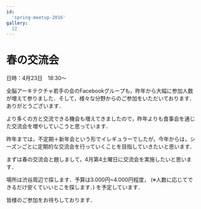 ```yaml
---
id:
  'spring-meetup-2016'
gallery:
  12
---
```


# 春の交流会

日時：4月23日　18:30〜

全脳アーキテクチャ若手の会のFacebookグループも，昨年から大幅に参加人数が増えて参りました．そして，様々な分野からのご参加をいただいております．ありがとうございます．

より多くの方と交流できる機会も増えてきましたので，昨年よりも食事会を通じた交流会を増やしていこうと思っています．

昨年までは，不定期＋新年会という形でイレギュラーでしたが，今年からは，シーズンごとに定期的な交流会を行っていくことを目指していきたいと思います．

まずは春の交流会と題しまして，4月第4土曜日に交流会を実施したいと思います．

場所は渋谷周辺で探します．予算は3.000円~4.000円程度，
(※人数に応じてできるだけ安くていいとこを探します．)
を予定しています．

皆様のご参加をお待ちしております．
